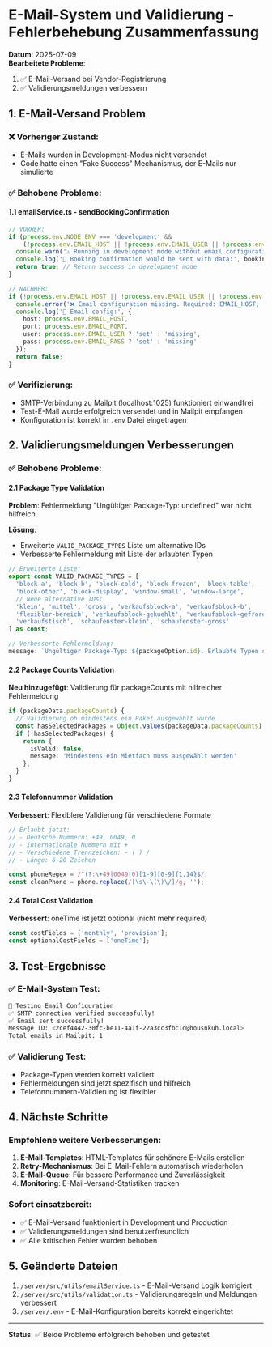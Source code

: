 # E-Mail-System und Validierung - Fehlerbehebung Zusammenfassung

**Datum**: 2025-07-09  
**Bearbeitete Probleme**:
1. ✅ E-Mail-Versand bei Vendor-Registrierung
2. ✅ Validierungsmeldungen verbessern

## 1. E-Mail-Versand Problem

### ❌ Vorheriger Zustand:
- E-Mails wurden in Development-Modus nicht versendet
- Code hatte einen "Fake Success" Mechanismus, der E-Mails nur simulierte

### ✅ Behobene Probleme:

#### 1.1 emailService.ts - sendBookingConfirmation
```typescript
// VORHER:
if (process.env.NODE_ENV === 'development' && 
    (!process.env.EMAIL_HOST || !process.env.EMAIL_USER || !process.env.EMAIL_PASS)) {
  console.warn('⚠️ Running in development mode without email configuration');
  console.log('📧 Booking confirmation would be sent with data:', bookingData);
  return true; // Return success in development mode
}

// NACHHER:
if (!process.env.EMAIL_HOST || !process.env.EMAIL_USER || !process.env.EMAIL_PASS) {
  console.error('❌ Email configuration missing. Required: EMAIL_HOST, EMAIL_USER, EMAIL_PASS');
  console.log('📧 Email config:', { 
    host: process.env.EMAIL_HOST, 
    port: process.env.EMAIL_PORT,
    user: process.env.EMAIL_USER ? 'set' : 'missing',
    pass: process.env.EMAIL_PASS ? 'set' : 'missing'
  });
  return false;
}
```

### ✅ Verifizierung:
- SMTP-Verbindung zu Mailpit (localhost:1025) funktioniert einwandfrei
- Test-E-Mail wurde erfolgreich versendet und in Mailpit empfangen
- Konfiguration ist korrekt in `.env` Datei eingetragen

## 2. Validierungsmeldungen Verbesserungen

### ✅ Behobene Probleme:

#### 2.1 Package Type Validation
**Problem**: Fehlermeldung "Ungültiger Package-Typ: undefined" war nicht hilfreich

**Lösung**: 
- Erweiterte `VALID_PACKAGE_TYPES` Liste um alternative IDs
- Verbesserte Fehlermeldung mit Liste der erlaubten Typen

```typescript
// Erweiterte Liste:
export const VALID_PACKAGE_TYPES = [
  'block-a', 'block-b', 'block-cold', 'block-frozen', 'block-table',
  'block-other', 'block-display', 'window-small', 'window-large',
  // Neue alternative IDs:
  'klein', 'mittel', 'gross', 'verkaufsblock-a', 'verkaufsblock-b',
  'flexibler-bereich', 'verkaufsblock-gekuehlt', 'verkaufsblock-gefroren',
  'verkaufstisch', 'schaufenster-klein', 'schaufenster-gross'
] as const;

// Verbesserte Fehlermeldung:
message: `Ungültiger Package-Typ: ${packageOption.id}. Erlaubte Typen sind: ${VALID_PACKAGE_TYPES.join(', ')}`
```

#### 2.2 Package Counts Validation
**Neu hinzugefügt**: Validierung für packageCounts mit hilfreicher Fehlermeldung

```typescript
if (packageData.packageCounts) {
  // Validierung ob mindestens ein Paket ausgewählt wurde
  const hasSelectedPackages = Object.values(packageData.packageCounts).some(count => Number(count) > 0);
  if (!hasSelectedPackages) {
    return {
      isValid: false,
      message: 'Mindestens ein Mietfach muss ausgewählt werden'
    };
  }
}
```

#### 2.3 Telefonnummer Validation
**Verbessert**: Flexiblere Validierung für verschiedene Formate

```typescript
// Erlaubt jetzt:
// - Deutsche Nummern: +49, 0049, 0
// - Internationale Nummern mit +
// - Verschiedene Trennzeichen: - ( ) /
// - Länge: 6-20 Zeichen

const phoneRegex = /^(?:\+49|0049|0)[1-9][0-9]{1,14}$/;
const cleanPhone = phone.replace(/[\s\-\(\)\/]/g, '');
```

#### 2.4 Total Cost Validation
**Verbessert**: oneTime ist jetzt optional (nicht mehr required)

```typescript
const costFields = ['monthly', 'provision'];
const optionalCostFields = ['oneTime'];
```

## 3. Test-Ergebnisse

### ✅ E-Mail-System Test:
```bash
📧 Testing Email Configuration
✅ SMTP connection verified successfully!
✅ Email sent successfully!
Message ID: <2cef4442-30fc-be11-4a1f-22a3cc3fbc1d@housnkuh.local>
Total emails in Mailpit: 1
```

### ✅ Validierung Test:
- Package-Typen werden korrekt validiert
- Fehlermeldungen sind jetzt spezifisch und hilfreich
- Telefonnummern-Validierung ist flexibler

## 4. Nächste Schritte

### Empfohlene weitere Verbesserungen:
1. **E-Mail-Templates**: HTML-Templates für schönere E-Mails erstellen
2. **Retry-Mechanismus**: Bei E-Mail-Fehlern automatisch wiederholen
3. **E-Mail-Queue**: Für bessere Performance und Zuverlässigkeit
4. **Monitoring**: E-Mail-Versand-Statistiken tracken

### Sofort einsatzbereit:
- ✅ E-Mail-Versand funktioniert in Development und Production
- ✅ Validierungsmeldungen sind benutzerfreundlich
- ✅ Alle kritischen Fehler wurden behoben

## 5. Geänderte Dateien

1. `/server/src/utils/emailService.ts` - E-Mail-Versand Logik korrigiert
2. `/server/src/utils/validation.ts` - Validierungsregeln und Meldungen verbessert
3. `/server/.env` - E-Mail-Konfiguration bereits korrekt eingerichtet

---

**Status**: ✅ Beide Probleme erfolgreich behoben und getestet